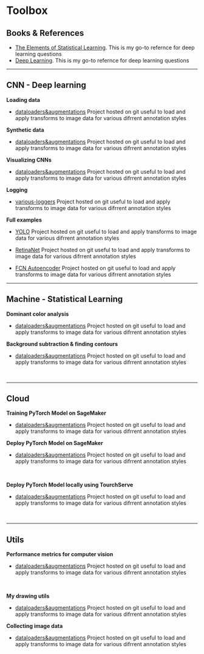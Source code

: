 # Toolbox


## Books & References

- [The Elements of Statistical Learning](https://github.com/). This is my go-to refernce for deep learning questions
- [Deep Learning](https://github.com/). This is my go-to refernce for deep learning questions

---

## CNN - Deep learning

**Loading data**

-  [dataloaders&augmentations](https://github.com/) Project hosted on git useful to load and apply transforms to image data for various difrrent annotation styles

**Synthetic data**

-  [dataloaders&augmentations](https://github.com/) Project hosted on git useful to load and apply transforms to image data for various difrrent annotation styles

**Visualizing CNNs**

-  [dataloaders&augmentations](https://github.com/) Project hosted on git useful to load and apply transforms to image data for various difrrent annotation styles

**Logging**

-  [various-loggers](https://github.com/) Project hosted on git useful to load and apply transforms to image data for various difrrent annotation styles

**Full examples**

- [YOLO](https://github.com/)  Project hosted on git useful to load and apply transforms to image data for various difrrent annotation styles

- [RetinaNet](https://github.com/)  Project hosted on git useful to load and apply transforms to image data for various difrrent annotation styles

- [FCN Autoencoder](https://github.com/)  Project hosted on git useful to load and apply transforms to image data for various difrrent annotation styles

----

## Machine - Statistical Learning
**Dominant color analysis**

-  [dataloaders&augmentations](https://github.com/) Project hosted on git useful to load and apply transforms to image data for various difrrent annotation styles

**Background subtraction & finding contours**

- [dataloaders&augmentations](https://github.com/) Project hosted on git useful to load and apply transforms to image data for various difrrent annotation styles
<br>

----

## Cloud
**Training PyTorch Model on SageMaker**

-  [dataloaders&augmentations](https://github.com/) Project hosted on git useful to load and apply transforms to image data for various difrrent annotation styles

**Deploy PyTorch Model on SageMaker**

- [dataloaders&augmentations](https://github.com/) Project hosted on git useful to load and apply transforms to image data for various difrrent annotation styles
<br>

**Deploy PyTorch Model locally using TourchServe**

- [dataloaders&augmentations](https://github.com/) Project hosted on git useful to load and apply transforms to image data for various difrrent annotation styles
<br>


----

## Utils

**Performance metrics for computer vision**

- [dataloaders&augmentations](https://github.com/) Project hosted on git useful to load and apply transforms to image data for various difrrent annotation styles
<br>

**My drawing utils**

-  [dataloaders&augmentations](https://github.com/) Project hosted on git useful to load and apply transforms to image data for various difrrent annotation styles

**Collecting image data**

- [dataloaders&augmentations](https://github.com/) Project hosted on git useful to load and apply transforms to image data for various difrrent annotation styles

<br>
<br>
